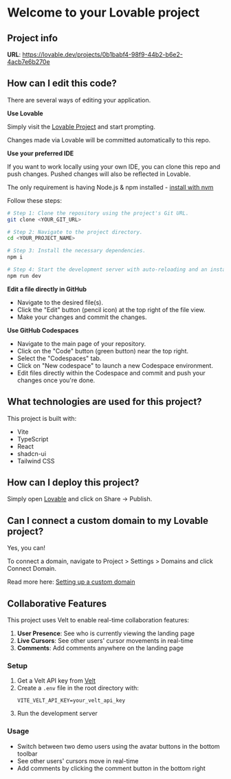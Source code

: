 # Welcome to your Lovable project

## Project info

**URL**: https://lovable.dev/projects/0b1babf4-98f9-44b2-b6e2-4acb7e6b270e

## How can I edit this code?

There are several ways of editing your application.

**Use Lovable**

Simply visit the [Lovable Project](https://lovable.dev/projects/0b1babf4-98f9-44b2-b6e2-4acb7e6b270e) and start prompting.

Changes made via Lovable will be committed automatically to this repo.

**Use your preferred IDE**

If you want to work locally using your own IDE, you can clone this repo and push changes. Pushed changes will also be reflected in Lovable.

The only requirement is having Node.js & npm installed - [install with nvm](https://github.com/nvm-sh/nvm#installing-and-updating)

Follow these steps:

```sh
# Step 1: Clone the repository using the project's Git URL.
git clone <YOUR_GIT_URL>

# Step 2: Navigate to the project directory.
cd <YOUR_PROJECT_NAME>

# Step 3: Install the necessary dependencies.
npm i

# Step 4: Start the development server with auto-reloading and an instant preview.
npm run dev
```

**Edit a file directly in GitHub**

- Navigate to the desired file(s).
- Click the "Edit" button (pencil icon) at the top right of the file view.
- Make your changes and commit the changes.

**Use GitHub Codespaces**

- Navigate to the main page of your repository.
- Click on the "Code" button (green button) near the top right.
- Select the "Codespaces" tab.
- Click on "New codespace" to launch a new Codespace environment.
- Edit files directly within the Codespace and commit and push your changes once you're done.

## What technologies are used for this project?

This project is built with:

- Vite
- TypeScript
- React
- shadcn-ui
- Tailwind CSS

## How can I deploy this project?

Simply open [Lovable](https://lovable.dev/projects/0b1babf4-98f9-44b2-b6e2-4acb7e6b270e) and click on Share -> Publish.

## Can I connect a custom domain to my Lovable project?

Yes, you can!

To connect a domain, navigate to Project > Settings > Domains and click Connect Domain.

Read more here: [Setting up a custom domain](https://docs.lovable.dev/tips-tricks/custom-domain#step-by-step-guide)

## Collaborative Features

This project uses Velt to enable real-time collaboration features:

1. **User Presence**: See who is currently viewing the landing page
2. **Live Cursors**: See other users' cursor movements in real-time
3. **Comments**: Add comments anywhere on the landing page

### Setup

1. Get a Velt API key from [Velt](https://velt.dev)
2. Create a `.env` file in the root directory with:
   ```
   VITE_VELT_API_KEY=your_velt_api_key
   ```
3. Run the development server

### Usage

- Switch between two demo users using the avatar buttons in the bottom toolbar
- See other users' cursors move in real-time
- Add comments by clicking the comment button in the bottom right
